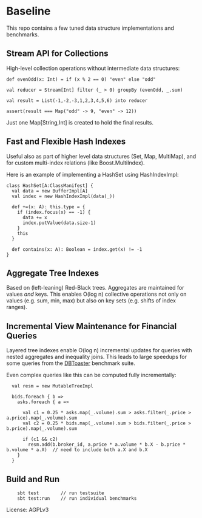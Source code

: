 Baseline
========

This repo contains a few tuned data structure implementations and benchmarks.


Stream API for Collections
--------------------------

High-level collection operations without intermediate data structures:

    def evenOdd(x: Int) = if (x % 2 == 0) "even" else "odd"

    val reducer = Stream[Int] filter (_ > 0) groupBy (evenOdd, _.sum)

    val result = List(-1,-2,-3,1,2,3,4,5,6) into reducer

    assert(result === Map("odd" -> 9, "even" -> 12))

Just one Map[String,Int] is created to hold the final results.



Fast and Flexible Hash Indexes
------------------------------

Useful also as part of higher level data structures (Set, Map, MultiMap),
and for custom multi-index relations (like Boost.MultiIndex).

Here is an example of implementing a HashSet using
HashIndexImpl:

    class HashSet[A:ClassManifest] {
      val data = new BufferImpl[A]
      val index = new HashIndexImpl(data(_))
      
      def +=(x: A): this.type = {
        if (index.focus(x) == -1) {
          data += x
          index.putValue(data.size-1)
        }
        this
      }
      
      def contains(x: A): Boolean = index.get(x) != -1  
    }


Aggregate Tree Indexes
----------------------

Based on (left-leaning) Red-Black trees. Aggregates are maintained
for values *and* keys. This enables O(log n) collective operations not
only on values (e.g. sum, min, max) but also on key sets 
(e.g. shifts of index ranges).


Incremental View Maintenance for Financial Queries
--------------------------------------------------

Layered tree indexes enable O(log n) incremental updates for queries with nested
aggregates and inequality joins. This leads to large speedups for some queries from
the [DBToaster](http://www.dbtoaster.org) benchmark suite.

Even complex queries like this can be computed fully incrementally:

      val resm = new MutableTreeImpl

      bids.foreach { b =>
        asks.foreach { a =>

          val c1 = 0.25 * asks.map(_.volume).sum > asks.filter(_.price > a.price).map(_.volume).sum
          val c2 = 0.25 * bids.map(_.volume).sum > bids.filter(_.price > b.price).map(_.volume).sum

          if (c1 && c2)
            resm.add(b.broker_id, a.price * a.volume * b.X - b.price * b.volume * a.X)  // need to include both a.X and b.X
        }
      }




Build and Run
-------------

        sbt test        // run testsuite
        sbt test:run    // run individual benchmarks


License: AGPLv3